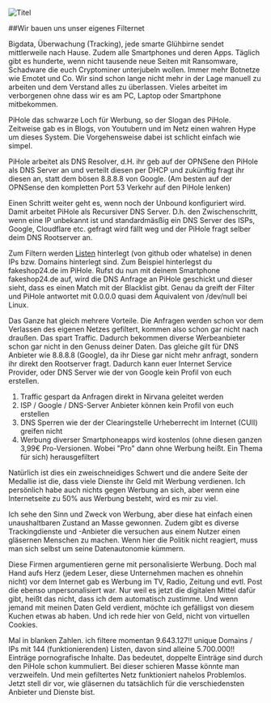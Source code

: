 ![Titel](https://github.com/username/reponame/blob/master/subfolders.../filename.jpg)

##Wir bauen uns unser eigenes Filternet

Bigdata, Überwachung (Tracking), jede smarte Glühbirne sendet mittlerweile nach Hause. Zudem alle Smartphones und deren Apps. Täglich gibt es hunderte, wenn nicht tausende neue Seiten mit Ransomware, Schadware die euch Cryptominer unterjubeln wollen. Immer mehr Botnetze wie Emotet und Co. Wir sind schon lange nicht mehr in der Lage manuell zu arbeiten und dem Verstand alles zu überlassen. Vieles arbeitet im verborgenen ohne dass wir es am PC, Laptop oder Smartphone mitbekommen.

PiHole das schwarze Loch für Werbung, so der Slogan des PiHole. Zeitweise gab es in Blogs, von Youtubern und im Netz einen wahren Hype um dieses System. Die Vorgehensweise dabei ist schlicht einfach wie simpel.

PiHole arbeitet als DNS Resolver, d.H. ihr geb auf der OPNSene den PiHole als DNS Server an und verteilt diesen per DHCP und zukünftig fragt ihr diesen an, statt dem bösen 8.8.8.8 von Google. (Am besten auf der OPNSense den kompletten Port 53 Verkehr auf den PiHole lenken)

Einen Schritt weiter geht es, wenn noch der Unbound konfiguriert wird. Damit arbeitet PiHole als Recursiver DNS Server. D.h. den Zwischenschritt, wenn eine IP unbekannt ist und standardmäsßig ein DNS Server des ISPs, Google, Cloudflare etc. gefragt wird fällt weg und der PiHole fragt selber deim DNS Rootserver an.

Zum Filtern werden [Listen](https://github.com/topics/pihole-blocklists) hinterlegt (von github oder whatelse) in denen IPs bzw. Domains hinterlegt sind. Zum Beispiel hinterlegst du fakeshop24.de im PiHole. Rufst du nun mit deinem Smartphone fakeshop24.de auf, wird die DNS Anfrage an PiHole geschickt und dieser sieht, dass es einen Match mit der Blacklist gibt. Genau da greift der Filter und PiHole antwortet mit 0.0.0.0 quasi dem Äquivalent von /dev/null bei Linux.

Das Ganze hat gleich mehrere Vorteile. Die Anfragen werden schon vor dem Verlassen des eigenen Netzes gefiltert, kommen also schon gar nicht nach draußen. Das spart Traffic. Dadurch bekommen diverse Werbeanbieter schon gar nicht in den Genuss deiner Daten. Das gleiche gilt für DNS Anbieter wie 8.8.8.8 (Google), da ihr Diese gar nicht mehr anfragt, sondern ihr direkt den Rootserver fragt. Dadurch kann euer Internet Service Provider, oder DNS Server wie der von Google kein Profil von euch erstellen.

1. Traffic gespart da Anfragen direkt in Nirvana geleitet werden
2. ISP / Google / DNS-Server Anbieter können kein Profil von euch erstellen
3. DNS Sperren wie der der Clearingstelle Urheberrecht im Internet (CUII) greifen nicht
4. Werbung diverser Smartphoneapps wird kostenlos (ohne diesen ganzen 3,99€ Pro-Versionen. Wobei "Pro" dann ohne Werbung heißt. Ein Thema für sich) herausgefiltert

Natürlich ist dies ein zweischneidiges Schwert und die andere Seite der Medallie ist die, dass viele Dienste ihr Geld mit Werbung verdienen. Ich persönlich habe auch nichts gegen Werbung an sich, aber wenn eine Internetseite zu 50% aus Werbung besteht, wird es mir zu viel.

Ich sehe den Sinn und Zweck von Werbung, aber diese hat einfach einen unaushaltbaren Zustand an Masse gewonnen. Zudem gibt es diverse Trackingdienste und -Anbieter die versuchen aus einem Nutzer einen gläsernen Menschen zu machen. Wenn hier die Politik nicht reagiert, muss man sich selbst um seine Datenautonomie kümmern.

Diese Firmen argumentieren gerne mit personalisierte Werbung. Doch mal Hand aufs Herz (jedem Leser, diese Unternehmen machen es ohnehin nicht) vor dem Internet gab es Werbung im TV, Radio, Zeitung und evtl. Post die ebenso unpersonalisiert war. Nur weil es jetzt die digitalen Mittel dafür gibt, heißt das nicht, dass ich dem automatisch zustimme. Und wenn jemand mit meinen Daten Geld verdient, möchte ich gefälligst von diesem Kuchen etwas ab haben. Und ich rede hier von Geld, nicht von virtuellen Cookies.

Mal in blanken Zahlen. ich filtere momentan 9.643.127!! unique Domains / IPs mit 144 (funktionierenden) Listen, davon sind alleine 5.700.000!! Einträge pornografische Inhalte. Das bedeutet, doppelte Einträge sind durch den PiHole schon kummuliert. Bei dieser schieren Masse könnte man verzweifeln. Und mein gefiltertes Netz funktioniert nahelos Problemlos. Jetzt stell dir vor, wie gläsernen du tatsächlich für die verschiedensten Anbieter und Dienste bist.

